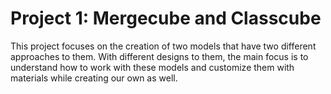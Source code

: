 # Project 1: Mergecube and Classcube 
This project focuses on the creation of two models that have two different approaches to them. With different designs to them, the main focus is to understand how to work with these models and customize them with materials while creating our own as well.
